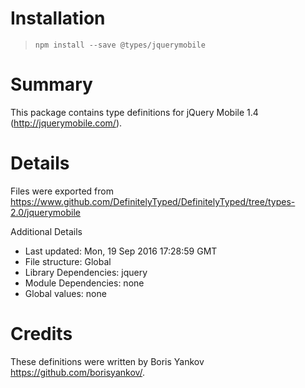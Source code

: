 # Installation
> `npm install --save @types/jquerymobile`

# Summary
This package contains type definitions for jQuery Mobile 1.4 (http://jquerymobile.com/).

# Details
Files were exported from https://www.github.com/DefinitelyTyped/DefinitelyTyped/tree/types-2.0/jquerymobile

Additional Details
 * Last updated: Mon, 19 Sep 2016 17:28:59 GMT
 * File structure: Global
 * Library Dependencies: jquery
 * Module Dependencies: none
 * Global values: none

# Credits
These definitions were written by Boris Yankov <https://github.com/borisyankov/>.
